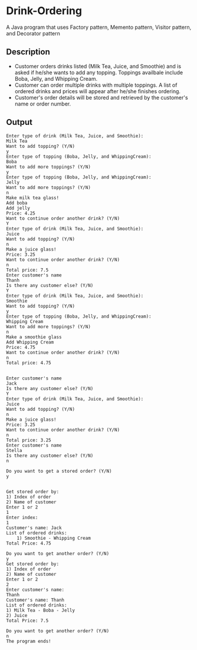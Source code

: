 # Drink-Ordering
A Java program that uses Factory pattern, Memento pattern, Visitor pattern, and Decorator pattern

## Description
- Customer orders drinks listed (Milk Tea, Juice, and Smoothie) and is asked if he/she wants to add any topping. Toppings availbale include Boba, Jelly, and Whipping Cream.
- Customer can order multiple drinks with multiple toppings. A list of ordered drinks and prices will appear after he/she finishes ordering.
- Customer's order details will be stored and retrieved by the customer's name or order number.

## Output
	Enter type of drink (Milk Tea, Juice, and Smoothie): 
	Milk Tea
	Want to add topping? (Y/N)
	y
	Enter type of topping (Boba, Jelly, and WhippingCream): 
	Boba
	Want to add more toppings? (Y/N)
	y
	Enter type of topping (Boba, Jelly, and WhippingCream): 
	Jelly
	Want to add more toppings? (Y/N)
	n
	Make milk tea glass!
	Add boba
	Add jelly
	Price: 4.25
	Want to continue order another drink? (Y/N)
	Y
	Enter type of drink (Milk Tea, Juice, and Smoothie): 
	Juice
	Want to add topping? (Y/N)
	n
	Make a juice glass!
	Price: 3.25
	Want to continue order another drink? (Y/N)
	n
	Total price: 7.5
	Enter customer's name
	Thanh
	Is there any customer else? (Y/N)
	Y
	Enter type of drink (Milk Tea, Juice, and Smoothie): 
	Smoothie
	Want to add topping? (Y/N)
	y
	Enter type of topping (Boba, Jelly, and WhippingCream): 
	Whipping Cream
	Want to add more toppings? (Y/N)
	n
	Make a smoothie glass
	Add Whipping Cream
	Price: 4.75
	Want to continue order another drink? (Y/N)
	n
	Total price: 4.75


	Enter customer's name
	Jack
	Is there any customer else? (Y/N)
	Y
	Enter type of drink (Milk Tea, Juice, and Smoothie): 
	Juice
	Want to add topping? (Y/N)
	n
	Make a juice glass!
	Price: 3.25
	Want to continue order another drink? (Y/N)
	n
	Total price: 3.25
	Enter customer's name
	Stella
	Is there any customer else? (Y/N)
	n

	Do you want to get a stored order? (Y/N)
	y


	Get stored order by:
    1) Index of order
    2) Name of customer
	Enter 1 or 2
	1
	Enter index:
	1
	Customer's name: Jack
	List of ordered drinks: 
		1) Smoothie - Whipping Cream
	Total Price: 4.75

	Do you want to get another order? (Y/N)
	y
	Get stored order by:
    1) Index of order
    2) Name of customer
	Enter 1 or 2
	2
	Enter customer's name:
	Thanh
	Customer's name: Thanh
	List of ordered drinks: 
	1) Milk Tea - Boba - Jelly
	2) Juice
	Total Price: 7.5

	Do you want to get another order? (Y/N)
	n
	The program ends!
